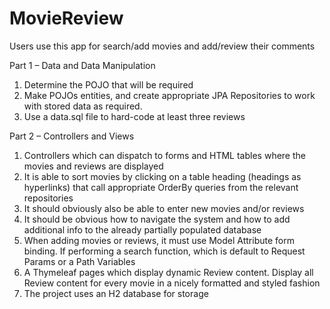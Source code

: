 # MovieReview
Users use this app for search/add movies and add/review their comments

Part 1 – Data and Data Manipulation
1) Determine the POJO that will be required
2) Make POJOs entities, and create appropriate JPA Repositories to work with stored data as required.
3) Use a data.sql file to hard-code at least three reviews

Part 2 – Controllers and Views
1) Controllers which can dispatch to forms and HTML tables where the movies and reviews are displayed
2) It is able to sort movies by clicking on a table heading (headings as hyperlinks) that call appropriate OrderBy queries from the relevant repositories
3) It should obviously also be able to enter new movies and/or reviews
4) It should be obvious how to navigate the system and how to add additional info to the already partially populated database
5) When adding movies or reviews, it must use Model Attribute form binding. If performing a search function, which is default to Request Params or a Path Variables
6) A Thymeleaf pages which display dynamic Review content. Display all Review content for every movie in a nicely formatted and styled fashion
7) The project uses an H2 database for storage
